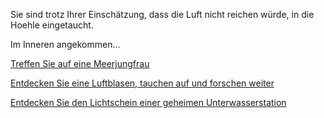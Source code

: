Sie sind trotz Ihrer Einschätzung, dass die Luft nicht reichen würde, in die Hoehle eingetaucht.

Im Inneren angekommen...


[Treffen Sie auf eine Meerjungfrau](Meerjungfrau/meerjungfrau.md)

[Entdecken Sie eine Luftblasen, tauchen auf und forschen weiter](Luftblase/luftblase.md)

[Entdecken Sie den Lichtschein einer geheimen Unterwasserstation](Unterwasserstation/Unterwasserstation.md)